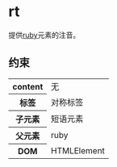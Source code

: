# rt

提供[ruby](ruby.md)元素的注音。

## 约束

<table>
<tr>
    <th>content</th>
    <td>无</td>
</tr>
<tr>
    <th>标签</th>
    <td>对称标签</td>
</tr>
<tr>
    <th>子元素</th>
    <td>短语元素</td>
</tr>
<tr>
    <th>父元素</th>
    <td>ruby</td>
</tr>
<tr>
    <th>DOM</th>
    <td>HTMLElement</td>
</tr>
</table>
